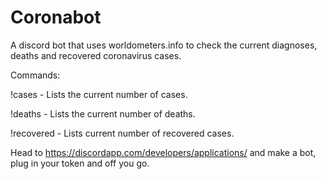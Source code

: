 # Coronabot
A discord bot that uses worldometers.info to check the current diagnoses, deaths and recovered coronavirus cases.

Commands:

!cases - Lists the current number of cases.

!deaths - Lists the current number of deaths.

!recovered - Lists current number of recovered cases.

Head to https://discordapp.com/developers/applications/ and make a bot, plug in your token and off you go.

